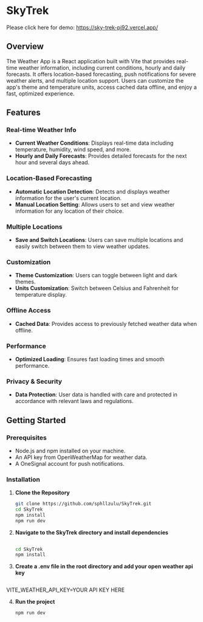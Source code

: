 # SkyTrek
Please click here for demo: https://sky-trek-pj92.vercel.app/
## Overview

The Weather App is a React application built with Vite that provides real-time weather information, including current conditions, hourly and daily forecasts. It offers location-based forecasting, push notifications for severe weather alerts, and multiple location support. Users can customize the app's theme and temperature units, access cached data offline, and enjoy a fast, optimized experience.

## Features

### Real-time Weather Info
- **Current Weather Conditions**: Displays real-time data including temperature, humidity, wind speed, and more.
- **Hourly and Daily Forecasts**: Provides detailed forecasts for the next hour and several days ahead.

### Location-Based Forecasting
- **Automatic Location Detection**: Detects and displays weather information for the user's current location.
- **Manual Location Setting**: Allows users to set and view weather information for any location of their choice.

### Multiple Locations
- **Save and Switch Locations**: Users can save multiple locations and easily switch between them to view weather updates.

### Customization
- **Theme Customization**: Users can toggle between light and dark themes.
- **Units Customization**: Switch between Celsius and Fahrenheit for temperature display.

### Offline Access
- **Cached Data**: Provides access to previously fetched weather data when offline.

### Performance
- **Optimized Loading**: Ensures fast loading times and smooth performance.

### Privacy & Security
- **Data Protection**: User data is handled with care and protected in accordance with relevant laws and regulations.

## Getting Started

### Prerequisites
- Node.js and npm installed on your machine.
- An API key from OpenWeatherMap for weather data.
- A OneSignal account for push notifications.

### Installation

1. **Clone the Repository**
   ```bash
   git clone https://github.com/sphllzulu/SkyTrek.git
   cd SkyTrek
   npm install
   npm run dev

2. **Navigate to the SkyTrek directory and install dependencies**
   ```bash
  
   cd SkyTrek
   npm install

3. **Create a .env file in the root directory and add your open weather api key**
   ```bash
  VITE_WEATHER_API_KEY=YOUR API KEY HERE  
   


4. **Run the project**
   ```bash
   npm run dev   
